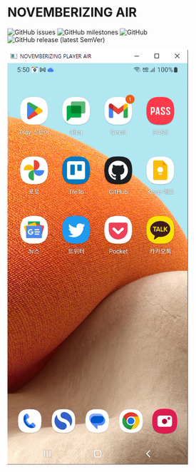 __NOVEMBERIZING AIR__
=====================

<img alt="GitHub issues" src="https://img.shields.io/github/issues/novemberizing/air"> <img alt="GitHub milestones" src="https://img.shields.io/github/milestones/open/novemberizing/air"> <img alt="GitHub" src="https://img.shields.io/github/license/novemberizing/air"> <img alt="GitHub release (latest SemVer)" src="https://img.shields.io/github/v/release/novemberizing/air">

![NOVEMBERIZING PLAYER AIR](docs/image/NOVEMBERIZING.AIR.20221208.001.png)